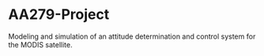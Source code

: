# AA279-Project
Modeling and simulation of an attitude determination and control system for the MODIS satellite.
